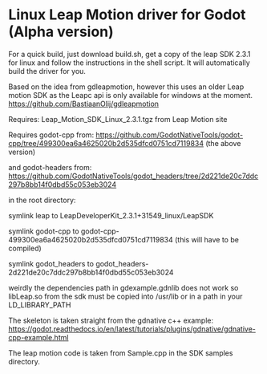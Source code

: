 # Linux Leap Motion driver for Godot (Alpha version)

For a quick build, just download build.sh, get a copy of the leap SDK 2.3.1 for linux and follow the instructions in the shell script. It will automatically build the driver for you.

Based on the idea from gdleapmotion, however this uses an older Leap motion SDK as the Leapc api is only available for windows at the moment.
https://github.com/BastiaanOlij/gdleapmotion

Requires: Leap_Motion_SDK_Linux_2.3.1.tgz from Leap Motion site

Requires godot-cpp from: https://github.com/GodotNativeTools/godot-cpp/tree/499300ea6a4625020b2d535dfcd0751cd7119834
(the above version)

and godot-headers from: https://github.com/GodotNativeTools/godot_headers/tree/2d221de20c7ddc297b8bb14f0dbd55c053eb3024

in the root directory:

symlink leap to LeapDeveloperKit_2.3.1+31549_linux/LeapSDK

symlink godot-cpp to godot-cpp-499300ea6a4625020b2d535dfcd0751cd7119834 (this will have to be compiled)

symlink godot_headers to godot_headers-2d221de20c7ddc297b8bb14f0dbd55c053eb3024

weirdly the dependencies path in gdexample.gdnlib does not work so libLeap.so from the sdk must be copied into /usr/lib or in a path in your LD_LIBRARY_PATH

The skeleton is taken straight from the gdnative c++ example:
https://godot.readthedocs.io/en/latest/tutorials/plugins/gdnative/gdnative-cpp-example.html

The leap motion code is taken from Sample.cpp in the SDK samples directory.


